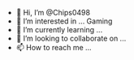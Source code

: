 - 👋 Hi, I’m @Chips0498
- 👀 I’m interested in ... Gaming
- 🌱 I’m currently learning ... 
- 💞️ I’m looking to collaborate on ...
- 📫 How to reach me ...

<!---
Chips0498/Chips0498 is a ✨ special ✨ repository because its `README.md` (this file) appears on your GitHub profile.
You can click the Preview link to take a look at your changes.
--->
